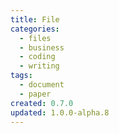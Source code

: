 ```yaml
---
title: File
categories:
  - files
  - business
  - coding
  - writing
tags:
  - document
  - paper
created: 0.7.0
updated: 1.0.0-alpha.8
---
```

